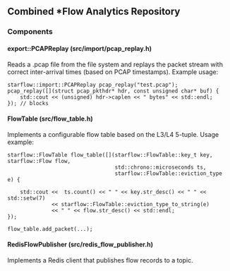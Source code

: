 
## Combined *Flow Analytics Repository

### Components

#### export::PCAPReplay (src/import/pcap_replay.h)

Reads a .pcap file from the file system and replays the packet stream with correct inter-arrival 
times (based on PCAP timestamps). Example usage:

	starflow::import::PCAPReplay pcap_replay("test.pcap");
	pcap_replay([](struct pcap_pkthdr* hdr, const unsigned char* buf) {
		std::cout << (unsigned) hdr->caplen << " bytes" << std::endl;
	}); // blocks

#### FlowTable (src/flow_table.h)

Implements a configurable flow table based on the L3/L4 5-tuple. Usage example:

	starflow::FlowTable flow_table([](starflow::FlowTable::key_t key, starflow::Flow flow,
									  std::chrono::microseconds ts,
									  starflow::FlowTable::eviction_type e) {

		std::cout <<  ts.count() << " " << key.str_desc() << " " << std::setw(7)
				  << starflow::FlowTable::eviction_type_to_string(e)
				  << " " << flow.str_desc() << std::endl;
	});
	
	flow_table.add_packet(...);
	
	
#### RedisFlowPublisher (src/redis_flow_publisher.h)

Implements a Redis client that publishes flow records to a topic.